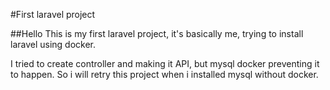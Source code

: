 #First laravel project

##Hello
This is my first laravel project, it's basically me, trying to install laravel using docker.

I tried to create controller and making it API, but mysql docker preventing it to happen. 
So i will retry this project when i installed mysql without docker.